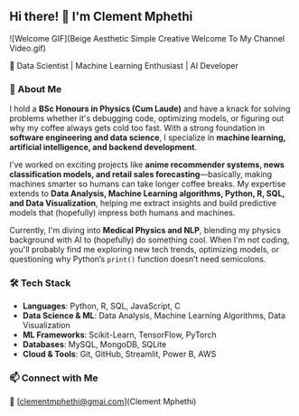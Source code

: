 ## Hi there! 👋 I'm Clement Mphethi

![Welcome GIF](Beige Aesthetic Simple Creative Welcome To My Channel Video.gif)  

🌱 Data Scientist | Machine Learning Enthusiast | AI Developer  

### 🚀 About Me  
I hold a **BSc Honours in Physics (Cum Laude)** and have a knack for solving problems whether it's debugging code, optimizing models, or figuring out why my coffee always gets cold too fast. With a strong foundation in **software engineering and data science**, I specialize in **machine learning, artificial intelligence, and backend development**.  

I've worked on exciting projects like **anime recommender systems, news classification models, and retail sales forecasting**—basically, making machines smarter so humans can take longer coffee breaks. My expertise extends to **Data Analysis, Machine Learning algorithms, Python, R, SQL, and Data Visualization**, helping me extract insights and build predictive models that (hopefully) impress both humans and machines.  

Currently, I'm diving into **Medical Physics and NLP**, blending my physics background with AI to (hopefully) do something cool. When I'm not coding, you'll probably find me exploring new tech trends, optimizing models, or questioning why Python’s `print()` function doesn’t need semicolons.  

### 🛠️ Tech Stack  
- **Languages**: Python, R, SQL, JavaScript, C  
- **Data Science & ML**: Data Analysis, Machine Learning Algorithms, Data Visualization  
- **ML Frameworks**: Scikit-Learn, TensorFlow, PyTorch  
- **Databases**: MySQL, MongoDB, SQLite  
- **Cloud & Tools**: Git, GitHub, Streamlit, Power B, AWS  

### 📫 Connect with Me  
📧 [clementmphethi@gmai.com](Clement Mphethi)  
